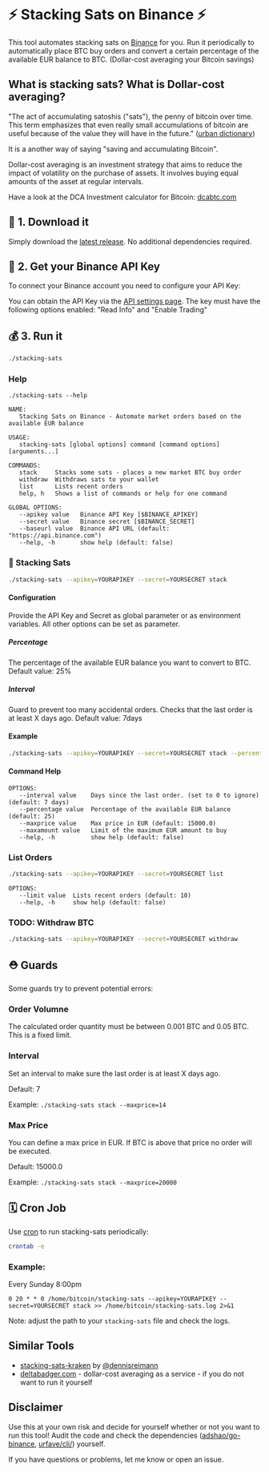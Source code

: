 # ⚡ Stacking Sats on Binance ⚡

This tool automates stacking sats on [Binance](https://www.binance.com) for you. 
Run it periodically to automatically place BTC buy orders and 
convert a certain percentage of the available EUR balance to BTC. (Dollar-cost averaging your Bitcoin savings)

## What is stacking sats? What is Dollar-cost averaging?

"The act of accumulating satoshis ("sats"), the penny of bitcoin over time. This term emphasizes that even really small accumulations of bitcoin are useful because of the value they will have in the future." ([urban dictionary](https://www.urbandictionary.com/define.php?term=stacking%20sats))

It is a another way of saying "saving and accumulating Bitcoin".


Dollar-cost averaging is an investment strategy that aims to reduce the impact of volatility on the purchase of assets. It involves buying equal amounts of the asset at regular intervals.

Have a look at the DCA Investment calculator for Bitcoin: [dcabtc.com](https://dcabtc.com/)



## 💾 1. Download it

Simply download the [latest release](https://github.com/bumi/stacking-sats-binance/releases). No additional dependencies required.


## 🔑 2. Get your Binance API Key
To connect your Binance account you need to configure your API Key:

You can obtain the API Key via the [API settings page](https://www.binance.com/en/usercenter/settings/api-management).
The key must have the following options enabled: "Read Info" and "Enable Trading"


## 💰 3. Run it

```sh
./stacking-sats
```

### Help
```
./stacking-sats --help

NAME:
   Stacking Sats on Binance - Automate market orders based on the available EUR balance

USAGE:
   stacking-sats [global options] command [command options] [arguments...]

COMMANDS:
   stack     Stacks some sats - places a new market BTC buy order
   withdraw  Withdraws sats to your wallet
   list      Lists recent orders
   help, h   Shows a list of commands or help for one command

GLOBAL OPTIONS:
   --apikey value   Binance API Key [$BINANCE_APIKEY]
   --secret value   Binance secret [$BINANCE_SECRET]
   --baseurl value  Binance API URL (default: "https://api.binance.com")
   --help, -h       show help (default: false)
```

### 🌅 Stacking Sats

```sh
./stacking-sats --apikey=YOURAPIKEY --secret=YOURSECRET stack
```

#### Configuration
Provide the API Key and Secret as global parameter or as environment variables. 
All other options can be set as parameter.

##### Percentage
The percentage of the available EUR balance you want to convert to BTC. Default value: 25%

##### Interval
Guard to prevent too many accidental orders. Checks that the last order is at least X days ago. Default value: 7days

#### Example

```sh
./stacking-sats --apikey=YOURAPIKEY --secret=YOURSECRET stack --percentage=50 --interval=14
```

#### Command Help
```
OPTIONS:
   --interval value    Days since the last order. (set to 0 to ignore) (default: 7 days)
   --percentage value  Percentage of the available EUR balance (default: 25)
   --maxprice value    Max price in EUR (default: 15000.0)
   --maxamount value   Limit of the maximum EUR amount to buy
   --help, -h          show help (default: false)
```

### List Orders

```sh
./stacking-sats --apikey=YOURAPIKEY --secret=YOURSECRET list
```

```
OPTIONS:
   --limit value  Lists recent orders (default: 10)
   --help, -h     show help (default: false)
```

### TODO: Withdraw BTC

```sh
./stacking-sats --apikey=YOURAPIKEY --secret=YOURSECRET withdraw
```

## ⛑ Guards

Some guards try to prevent potential errors:

### Order Volumne

The calculated order quantity must be between 0.001 BTC and 0.05 BTC. This is a fixed limit.

### Interval
Set an interval to make sure the last order is at least X days ago. 

Default: 7

Example: `./stacking-sats stack --maxprice=14`

### Max Price
You can define a max price in EUR. If BTC is above that price no order will be executed. 

Default: 15000.0

Example: `./stacking-sats stack --maxprice=20000`


## 🗓 Cron Job
Use [cron](https://en.wikipedia.org/wiki/Cron) to run stacking-sats periodically:

```sh
crontab -e
```

### Example:

Every Sunday 8:00pm 
```
0 20 * * 0 /home/bitcoin/stacking-sats --apikey=YOURAPIKEY --secret=YOURSECRET stack >> /home/bitcoin/stacking-sats.log 2>&1
````

Note: adjust the path to your `stacking-sats` file and check the logs.


## Similar Tools

* [stacking-sats-kraken](https://github.com/dennisreimann/stacking-sats-kraken) by [@dennisreimann](https://twitter.com/dennisreimann)
* [deltabadger.com](https://deltabadger.com/) - dollar-cost averaging as a service - if you do not want to run it yourself

## Disclaimer

Use this at your own risk and decide for yourself whether or not you want to run this tool!
Audit the code and check the dependencies ([adshao/go-binance](https://github.com/adshao/go-binance), [urfave/cli/](https://github.com/urfave/cli/)) yourself.

If you have questions or problems, let me know or open an issue.

